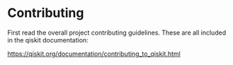 # Contributing

First read the overall project contributing guidelines. These are all
included in the qiskit documentation:

https://qiskit.org/documentation/contributing_to_qiskit.html
